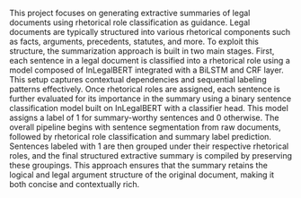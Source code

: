 This project focuses on generating extractive summaries of legal documents using rhetorical role classification as guidance. Legal documents are typically structured into various rhetorical components such as facts, arguments, precedents, statutes, and more. To exploit this structure, the summarization approach is built in two main stages.
First, each sentence in a legal document is classified into a rhetorical role using a model composed of InLegalBERT integrated with a BiLSTM and CRF layer. This setup captures contextual dependencies and sequential labeling patterns effectively. Once rhetorical roles are assigned, each sentence is further evaluated for its importance in the summary using a binary sentence classification model built on InLegalBERT with a classifier head. This model assigns a label of 1 for summary-worthy sentences and 0 otherwise.
The overall pipeline begins with sentence segmentation from raw documents, followed by rhetorical role classification and summary label prediction. Sentences labeled with 1 are then grouped under their respective rhetorical roles, and the final structured extractive summary is compiled by preserving these groupings. This approach ensures that the summary retains the logical and legal argument structure of the original document, making it both concise and contextually rich.
